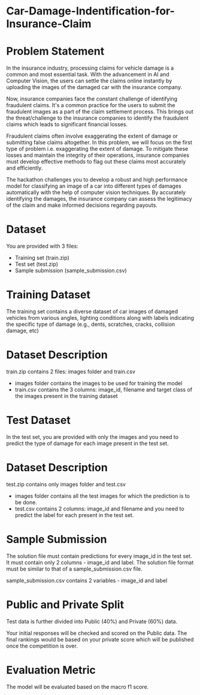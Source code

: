 # Car-Damage-Indentification-for-Insurance-Claim

# Problem Statement

In the insurance industry, processing claims for vehicle damage is a common and most essential task. With the advancement in AI and Computer Vision, the users can settle the claims online instantly by uploading the images of the damaged car with the insurance company.

Now, insurance companies face the constant challenge of identifying fraudulent claims. It's a common practice for the users to submit the fraudulent images as a part of the claim settlement process. This brings out the threat/challenge to the insurance companies to identify the fraudulent claims which leads to significant financial losses.

Fraudulent claims often involve exaggerating the extent of damage or submitting false claims altogether. In this problem, we will focus on the first type of problem i.e. exaggerating the extent of damage. To mitigate these losses and maintain the integrity of their operations, insurance companies must develop effective methods to flag out these claims most accurately and efficiently. 

The hackathon challenges you to develop a robust and high performance model for classifying an image of a car into different types of damages automatically with the help of computer vision techniques. By accurately identifying the damages, the insurance company can assess the legitimacy of the claim and make informed decisions regarding payouts.

# Dataset

You are provided with 3 files: 

* Training set (train.zip)
* Test set (test.zip)
* Sample submission (sample_submission.csv)

# Training Dataset

The training set contains a diverse dataset of car images of damaged vehicles from various angles, lighting conditions along with labels indicating the specific type of damage (e.g., dents, scratches, cracks, collision damage, etc)

# Dataset Description

train.zip contains 2 files: images folder and train.csv

* images folder contains the images to be used for training the model
* train.csv contains the 3 columns: image_id, filename and target class of the images present in the training dataset

# Test Dataset

In the test set, you are provided with only the images and you need to predict the type of damage for each image present in the test set.

# Dataset Description

test.zip contains only images folder and test.csv

* images folder contains all the test images for which the prediction is to be done.
* test.csv contains 2 columns: image_id and filename and you need to predict the label for each present in the test set.

# Sample Submission

The solution file must contain predictions for every image_id in the test set. It must contain only 2 columns - image_id and label.  The solution file format must be similar to that of a sample_submission.csv file.

sample_submission.csv contains 2 variables - image_id and label


# Public and Private Split

Test data is further divided into Public (40%) and Private (60%) data.

Your initial responses will be checked and scored on the Public data. The final rankings would be based on your private score which will be published once the competition is over.


# Evaluation Metric

The model will be evaluated based on the macro f1 score.
